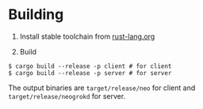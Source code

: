 # Building

1. Install stable toolchain from [rust-lang.org](https://www.rust-lang.org/tools/install)

2. Build
```
$ cargo build --release -p client # for client
$ cargo build --release -p server # for server
```

The output binaries are `target/release/neo` for client and `target/release/neogrokd` for server.
